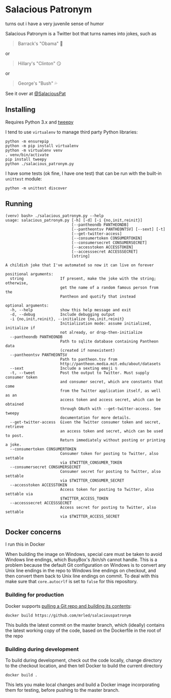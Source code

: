 # Salacious Patronym

turns out i have a very juvenile sense of humor

Salacious Patronym is a Twitter bot that turns names into jokes, such as

> Barrack's "Obama" 🍆

or

> Hillary's "Clinton" 😏

or

> George's "Bush" 💦

See it over at [@SalaciousPat](https://twitter.com/SalaciousPat)

## Installing

Requires Python 3.x and [tweepy](http://tweepy.readthedocs.io/en/v3.5.0/)

I tend to use `virtualenv` to manage third party Python libraries:

    python -m ensurepip
    python -m pip install virtualenv
    python -m virtualenv venv
    . venv/bin/activate
    pip install tweepy
    python ./salacious_patronym.py

I have some tests (ok fine, I have one test) that can be run with the built-in `unittest` module:

    python -m unittest discover

## Running

    (venv) bash> ./salacious_patronym.py --help
    usage: salacious_patronym.py [-h] [-d] [-i {no,init,reinit}]
                                 [--pantheondb PANTHEONDB]
                                 [--pantheontsv PANTHEONTSV] [--sext] [-t]
                                 [--get-twitter-access]
                                 [--consumertoken CONSUMERTOKEN]
                                 [--consumersecret CONSUMERSECRET]
                                 [--accesstoken ACCESSTOKEN]
                                 [--accesssecret ACCESSSECRET]
                                 [string]

    A childish joke that I've automated so now it can live on forever

    positional arguments:
      string                If present, make the joke with the string; otherwise,
                            get the name of a random famous person from the
                            Pantheon and quotify that instead

    optional arguments:
      -h, --help            show this help message and exit
      -d, --debug           Include debugging output
      -i {no,init,reinit}, --initialize {no,init,reinit}
                            Initialization mode: assume initialized, initialize if
                            not already, or drop-then-initialize
      --pantheondb PANTHEONDB
                            Path to sqlite database containing Pantheon data
                            (created if nonexistent)
      --pantheontsv PANTHEONTSV
                            Path to pantheon.tsv from
                            http://pantheon.media.mit.edu/about/datasets
      --sext                Include a sexting emoji ♋
      -t, --tweet           Post the output to Twitter. Must supply consumer token
                            and consumer secret, which are constants that come
                            from the Twitter application itself, as well as an
                            access token and access secret, which can be obtained
                            through OAuth with --get-twitter-access. See tweepy
                            documentation for more details.
      --get-twitter-access  Given the Twitter consumer token and secret, retrieve
                            an access token and secret, which can be used to post.
                            Return immediately without posting or printing a joke.
      --consumertoken CONSUMERTOKEN
                            Consumer token for posting to Twitter, also settable
                            via $TWITTER_CONSUMER_TOKEN
      --consumersecret CONSUMERSECRET
                            Consumer secret for posting to Twitter, also settable
                            via $TWITTER_CONSUMER_SECRET
      --accesstoken ACCESSTOKEN
                            Access token for posting to Twitter, also settable via
                            $TWITTER_ACCESS_TOKEN
      --accesssecret ACCESSSECRET
                            Access secret for posting to Twitter, also settable
                            via $TWITTER_ACCESS_SECRET

## Docker concerns

I run this in Docker

When building the image on Windows, special care must be taken to avoid Windows line endings, which BusyBox's /bin/sh cannot handle. This is a problem because the default Git configuration on Windows is to convert any Unix line endings in the repo to Windows line endings on checkout, and then convert them back to Unix line endings on commit. To deal with this make sure that `core.autocrlf` is set to `false` for this repository.

### Building for production

Docker supports [pulling a Git repo and building its contents](https://docs.docker.com/engine/reference/commandline/build/#git-repositories):

    docker build https://github.com/mrled/salaciouspatronym

This builds the latest commit on the master branch, which (ideally) contains the latest working copy of the code, based on the Dockerfile in the root of the repo

### Building during development

To build during development, check out the code locally, change directory to the checkout location, and then tell Docker to build the current directory

    docker build .

This lets you make local changes and build a Docker image incorporating them for testing, before pushing to the master branch.
